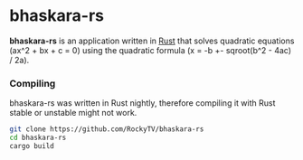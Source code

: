 # bhaskara-rs
**bhaskara-rs** is an application written in [Rust][rust] that solves quadratic equations (ax^2 + bx + c = 0) using the quadratic formula (x = -b +- sqroot(b^2 - 4ac) / 2a).

### Compiling
bhaskara-rs was written in Rust nightly, therefore compiling it with Rust stable or unstable might not work.
```bash
git clone https://github.com/RockyTV/bhaskara-rs
cd bhaskara-rs
cargo build
```

[rust]: https://rust-lang.org/
